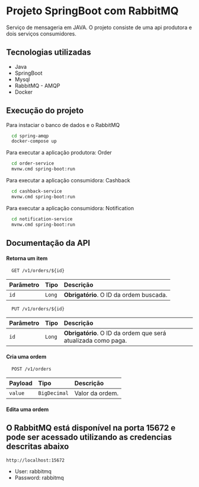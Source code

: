 
# Projeto SpringBoot com RabbitMQ

Serviço de mensageria em JAVA. O projeto consiste de uma api produtora e dois serviços consumidores.


## Tecnologias utilizadas

- Java
- SpringBoot
- Mysql
- RabbitMQ - AMQP 
- Docker


## Execução do projeto

Para instaciar o banco de dados e o RabbitMQ

```bash
  cd spring-amqp
  docker-compose up
```



Para executar a aplicação produtora: Order

```bash
  cd order-service
  mvnw.cmd spring-boot:run
```


Para executar a aplicação consumidora: Cashback

```bash
  cd cashback-service
  mvnw.cmd spring-boot:run
```


Para executar a aplicação consumidora: Notification

```bash
  cd notification-service
  mvnw.cmd spring-boot:run
```
## Documentação da API

#### Retorna um item

```http
  GET /v1/orders/${id}
```

| Parâmetro   | Tipo       | Descrição                                   |
| :---------- | :--------- | :------------------------------------------ |
| `id`      | `Long` | **Obrigatório**. O ID da ordem buscada. |


```http
  PUT /v1/orders/${id}
```

| Parâmetro   | Tipo       | Descrição                           |
| :---------- | :--------- | :---------------------------------- |
| `id` | `Long` | **Obrigatório**. O ID da ordem que será atualizada como paga. |

#### Cria uma ordem

```http
  POST /v1/orders
```

| Payload   | Tipo       | Descrição                           |
| :---------- | :--------- | :---------------------------------- |
| `value` | `BigDecimal` | Valor da ordem. |

#### Edita uma ordem



## O RabbitMQ está disponível na porta 15672 e pode ser acessado utilizando as credencias descritas abaixo
    http://localhost:15672

- User: rabbitmq
- Password: rabbitmq
  
  

